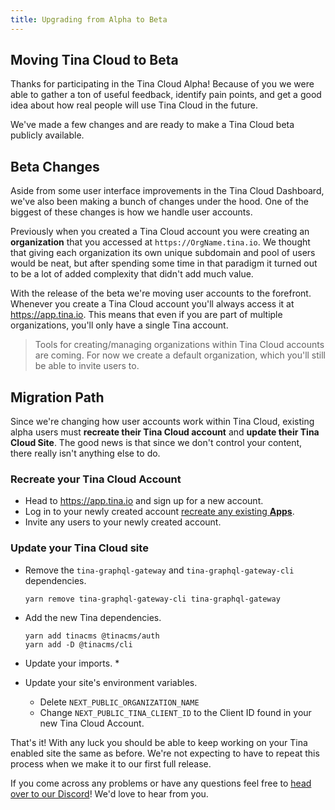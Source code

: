 ```yaml
---
title: Upgrading from Alpha to Beta
---
```


## Moving Tina Cloud to Beta

Thanks for participating in the Tina Cloud Alpha! Because of you we were able to gather a ton of useful feedback, identify pain points, 
and get a good idea about how real people will use Tina Cloud in the future.

We've made a few changes and are ready to make a Tina Cloud beta publicly available. 

## Beta Changes

Aside from some user interface improvements in the Tina Cloud Dashboard, we've also been making a bunch of changes 
under the hood. One of the biggest of these changes is how we handle user accounts. 

Previously when you created a Tina Cloud account you were creating an **organization** that you accessed at `https://OrgName.tina.io`. We thought that giving each organization its own unique subdomain and pool of users would be neat, but after spending some time in that paradigm it turned out to be a lot of added complexity that didn't add much value. 

With the release of the beta we're moving user accounts to the forefront. Whenever you create a Tina Cloud account you'll always access it at https://app.tina.io. This means that even
if you are part of multiple organizations, you'll only have a single Tina account.

> Tools for creating/managing organizations within Tina Cloud accounts are coming. For now we create a default organization, which you'll still be able to invite users to.


## Migration Path

Since we're changing how user accounts work within Tina Cloud, existing alpha users must **recreate their Tina Cloud account** and **update their Tina Cloud Site**. The good news is that since we don't control your content, there really isn't anything else to do. 

### Recreate your Tina Cloud Account

* Head to https://app.tina.io and sign up for a new account.
* Log in to your newly created account [recreate any existing **Apps**](/docs/tina-cloud/dashboard/#apps). 
* Invite any users to your newly created account.


### Update your Tina Cloud site

* Remove the `tina-graphql-gateway` and `tina-graphql-gateway-cli` dependencies.
  ```
  yarn remove tina-graphql-gateway-cli tina-graphql-gateway
  ```
* Add the new Tina dependencies.
  ```
  yarn add tinacms @tinacms/auth
  yarn add -D @tinacms/cli
  ```

* Update your imports.
  * 
* Update your site's environment variables.
  * Delete `NEXT_PUBLIC_ORGANIZATION_NAME`
  * Change `NEXT_PUBLIC_TINA_CLIENT_ID` to the Client ID found in your new Tina Cloud Account.


That's it! With any luck you should be able to keep working on your Tina enabled site the same as before. We're not expecting to have to repeat this process when we make it to our first full release.

If you come across any problems or have any questions feel free to [head over to our Discord](https://discord.gg/QC724mKx)! We'd love to hear from you.
